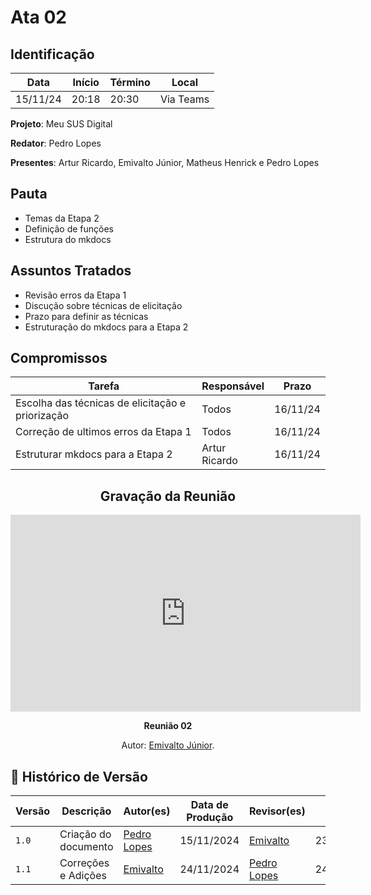 # Ata 02

## Identificação

| Data | Início | Término | Local |
|----------|-------|-------|-----------|
| 15/11/24 | 20:18 | 20:30 | Via Teams |

**Projeto**: Meu SUS Digital

**Redator**: Pedro Lopes

**Presentes**: Artur Ricardo, Emivalto Júnior, Matheus Henrick e Pedro Lopes

## Pauta

- Temas da Etapa 2
- Definição de funções
- Estrutura do mkdocs 

## Assuntos Tratados

- Revisão erros da Etapa 1
- Discução sobre técnicas de elicitação
- Prazo para definir as técnicas 
- Estruturação do mkdocs para a Etapa 2

## Compromissos

| Tarefa | Responsável | Prazo |
|--------|-------------|-------|
| Escolha das técnicas de elicitação e priorização| Todos | 16/11/24 |
| Correção de ultimos erros da Etapa 1| Todos | 16/11/24 |
| Estruturar mkdocs para a Etapa 2 | Artur Ricardo | 16/11/24 |


<center>

## Gravação da Reunião

<iframe width="560" height="315" src="https://www.youtube.com/embed/X7e1DROEh0g?si=LEtak9__SBGLtuHF" title="YouTube video player" frameborder="0" allow="accelerometer; autoplay; clipboard-write; encrypted-media; gyroscope; picture-in-picture; web-share" referrerpolicy="strict-origin-when-cross-origin" allowfullscreen></iframe>
</center>

<div align="center">
    <p><strong>Reunião 02 <em></em></strong></p>
    <p>Autor: <a href="https://github.com/EmivaltoJrr">Emivalto Júnior</a>.</p>
</div>


## 📑 Histórico de Versão

| Versão | Descrição | Autor(es) | Data de Produção | Revisor(es) | Data de Revisão |   
|--------|-----------|-------|------|---------|-----------------|
|  `1.0` | Criação do documento | [Pedro Lopes](https://github.com/pLopess) | 15/11/2024 | [Emivalto](https://github.com/EmivaltoJrr)  | 23/11/2024 |
|  `1.1` | Correções e Adições | [Emivalto](https://github.com/EmivaltoJrr)  | 24/11/2024 | [Pedro Lopes](https://github.com/pLopess) | 24/11/2024 |

